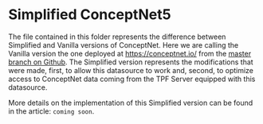 # Simplified ConceptNet5

The file contained in this folder represents the difference between Simplified and Vanilla versions of ConceptNet. Here we are calling the Vanilla version the one deployed at https://conceptnet.io/ from the [master branch on Github](https://github.com/commonsense/conceptnet5/tree/fda1b39607ea6f07e41ddce22d9d5f8360ded581). The Simplified version represents the modifications that were made, first, to allow this datasource to work and, second, to optimize access to ConceptNet data coming from the TPF Server equipped with this datasource.

More details on the implementation of this Simplified version can be found in the article: `coming soon`.